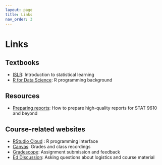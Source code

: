 ```yaml
---
layout: page
title: Links
nav_order: 3
---
```

# Links

## Textbooks

- [ISLR](https://hastie.su.domains/ISLR2/ISLRv2_website.pdf): Introduction to statistical learning
- [R for Data Science](https://r4ds.had.co.nz/): R programming background

## Resources

- [Preparing reports](https://stat-9610-fall-2022.github.io/assets/preparing-reports.pdf): How to prepare high-quality reports for STAT 9610 and beyond

## Course-related websites

- [RStudio Cloud](https://rstudio.cloud/spaces/262876/) : R programming interface
- [Canvas](https://canvas.upenn.edu/courses/1667343): Grades and class recordings
- [Gradescope](https://www.gradescope.com/courses/412090): Assignment submission and feedback
- [Ed Discussion](https://edstem.org/us/courses/24376/discussion/): Asking questions about logistics and course material